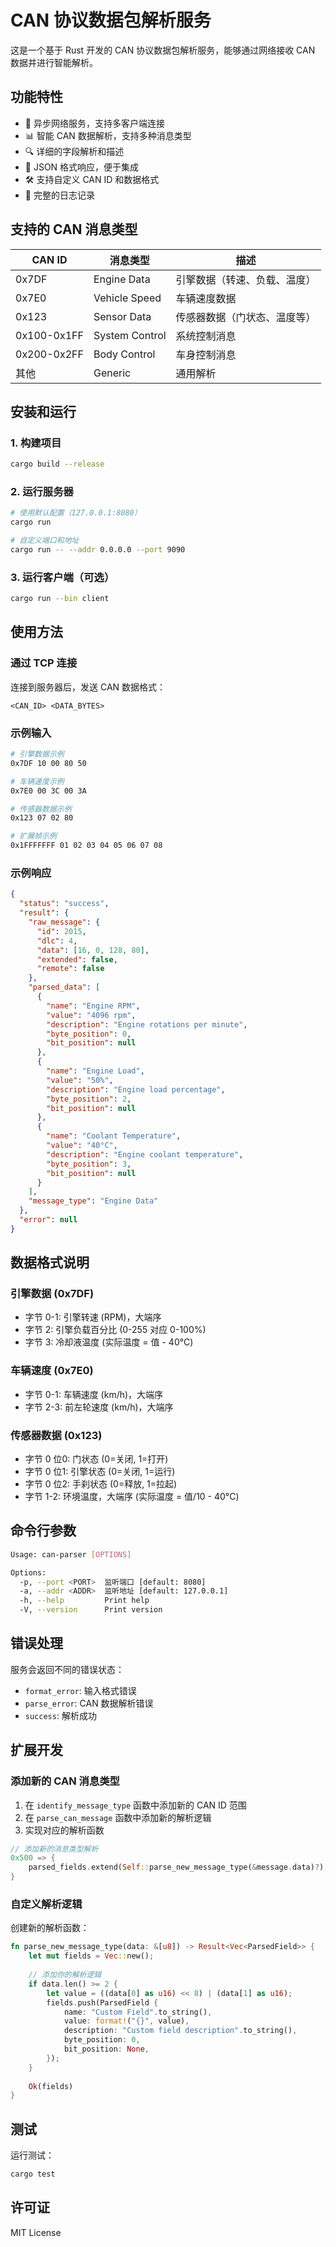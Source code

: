 # CAN 协议数据包解析服务

这是一个基于 Rust 开发的 CAN 协议数据包解析服务，能够通过网络接收 CAN 数据并进行智能解析。

## 功能特性

- 🚀 异步网络服务，支持多客户端连接
- 📊 智能 CAN 数据解析，支持多种消息类型
- 🔍 详细的字段解析和描述
- 📡 JSON 格式响应，便于集成
- 🛠️ 支持自定义 CAN ID 和数据格式
- 📝 完整的日志记录

## 支持的 CAN 消息类型

| CAN ID | 消息类型 | 描述 |
|--------|----------|------|
| 0x7DF | Engine Data | 引擎数据（转速、负载、温度） |
| 0x7E0 | Vehicle Speed | 车辆速度数据 |
| 0x123 | Sensor Data | 传感器数据（门状态、温度等） |
| 0x100-0x1FF | System Control | 系统控制消息 |
| 0x200-0x2FF | Body Control | 车身控制消息 |
| 其他 | Generic | 通用解析 |

## 安装和运行

### 1. 构建项目

```bash
cargo build --release
```

### 2. 运行服务器

```bash
# 使用默认配置（127.0.0.1:8080）
cargo run

# 自定义端口和地址
cargo run -- --addr 0.0.0.0 --port 9090
```

### 3. 运行客户端（可选）

```bash
cargo run --bin client
```

## 使用方法

### 通过 TCP 连接

连接到服务器后，发送 CAN 数据格式：

```
<CAN_ID> <DATA_BYTES>
```

### 示例输入

```bash
# 引擎数据示例
0x7DF 10 00 80 50

# 车辆速度示例
0x7E0 00 3C 00 3A

# 传感器数据示例
0x123 07 02 80

# 扩展帧示例
0x1FFFFFFF 01 02 03 04 05 06 07 08
```

### 示例响应

```json
{
  "status": "success",
  "result": {
    "raw_message": {
      "id": 2015,
      "dlc": 4,
      "data": [16, 0, 128, 80],
      "extended": false,
      "remote": false
    },
    "parsed_data": [
      {
        "name": "Engine RPM",
        "value": "4096 rpm",
        "description": "Engine rotations per minute",
        "byte_position": 0,
        "bit_position": null
      },
      {
        "name": "Engine Load",
        "value": "50%",
        "description": "Engine load percentage",
        "byte_position": 2,
        "bit_position": null
      },
      {
        "name": "Coolant Temperature",
        "value": "40°C",
        "description": "Engine coolant temperature",
        "byte_position": 3,
        "bit_position": null
      }
    ],
    "message_type": "Engine Data"
  },
  "error": null
}
```

## 数据格式说明

### 引擎数据 (0x7DF)
- 字节 0-1: 引擎转速 (RPM)，大端序
- 字节 2: 引擎负载百分比 (0-255 对应 0-100%)
- 字节 3: 冷却液温度 (实际温度 = 值 - 40°C)

### 车辆速度 (0x7E0)
- 字节 0-1: 车辆速度 (km/h)，大端序
- 字节 2-3: 前左轮速度 (km/h)，大端序

### 传感器数据 (0x123)
- 字节 0 位0: 门状态 (0=关闭, 1=打开)
- 字节 0 位1: 引擎状态 (0=关闭, 1=运行)
- 字节 0 位2: 手刹状态 (0=释放, 1=拉起)
- 字节 1-2: 环境温度，大端序 (实际温度 = 值/10 - 40°C)

## 命令行参数

```bash
Usage: can-parser [OPTIONS]

Options:
  -p, --port <PORT>  监听端口 [default: 8080]
  -a, --addr <ADDR>  监听地址 [default: 127.0.0.1]
  -h, --help         Print help
  -V, --version      Print version
```

## 错误处理

服务会返回不同的错误状态：

- `format_error`: 输入格式错误
- `parse_error`: CAN 数据解析错误
- `success`: 解析成功

## 扩展开发

### 添加新的 CAN 消息类型

1. 在 `identify_message_type` 函数中添加新的 CAN ID 范围
2. 在 `parse_can_message` 函数中添加新的解析逻辑
3. 实现对应的解析函数

```rust
// 添加新的消息类型解析
0x500 => {
    parsed_fields.extend(Self::parse_new_message_type(&message.data)?);
}
```

### 自定义解析逻辑

创建新的解析函数：

```rust
fn parse_new_message_type(data: &[u8]) -> Result<Vec<ParsedField>> {
    let mut fields = Vec::new();
    
    // 添加你的解析逻辑
    if data.len() >= 2 {
        let value = ((data[0] as u16) << 8) | (data[1] as u16);
        fields.push(ParsedField {
            name: "Custom Field".to_string(),
            value: format!("{}", value),
            description: "Custom field description".to_string(),
            byte_position: 0,
            bit_position: None,
        });
    }
    
    Ok(fields)
}
```

## 测试

运行测试：

```bash
cargo test
```

## 许可证

MIT License
